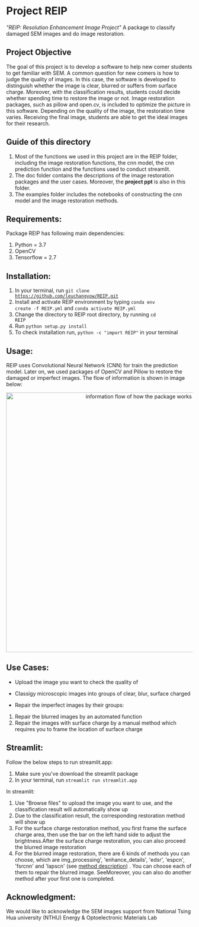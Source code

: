 # Project REIP

 _"REIP: Resolution Enhancement Image Project"_
 A package to classify damaged SEM images and do image restoration.
 
## Project Objective

The goal of this project is to develop a software to help new comer students to get familiar with SEM. A common question for new comers is how to judge the quality of images. In this case, the software is developed to distinguish whether the image is clear, blurred or suffers from surface charge. Moreover, with the classification results, students could decide whether spending time to restore the image or not. Image restoration packages, such as pillow and open.cv, is included to optimize the picture in this software. Depending on the quality of the image, the restoration time varies. Receiving the final image, students are able to get the ideal images for their research.

## Guide of this directory
1. Most of the functions we used in this project are in the REIP folder, including the image restoration functions, the cnn model, the cnn prediction function and the functions used to conduct streamlit.
2. The doc folder contains the descriptions of the image restoration packages and the user cases. Moreover, the **project ppt** is also in this folder.
3. The examples folder includes the notebooks of constructing the cnn model and the image restoration methods.

## Requirements:
Package REIP has following main dependencies:
1. Python = 3.7
2. OpenCV
3. Tensorflow = 2.7

## Installation:
1. In your terminal, run <code>git clone https://github.com/leuchangyow/REIP.git</code>
2. Install and activate REIP environment by typing <code>conda env create -f REIP.yml</code> and <code>conda activate REIP.yml</code>
3. Change the directory to REIP root directory, by running <code>cd REIP</code> 
4. Run <code>python setup.py install</code>
5. To check installation run, <code>python -c "import REIP"</code> in your terminal


## Usage:

REIP uses Convolutional Neural Network (CNN) for train the prediction model. Later on, we used packages of OpenCV and Pillow to restore the damaged or imperfect images. The flow of information is shown in image below:
<p align="center"><img src="doc/images/workflow.jpg" width=700 alt="information flow of how the package works"/></p>


## Use Cases:
* Upload the image you want to check the quality of

* Classigy microscopic images into groups of clear, blur, surface charged

* Repair the imperfect images by their groups:
1. Repair the blurred images by an automated function
2. Repair the images with surface charge by a manual method which requires you to frame the location of surface charge


## Streamlit:
Follow the below steps to run streamlit.app:
1. Make sure you've download the streamlit package
2. In your terminal, run <code>streamlit run streamlit.app</code>

In streamlit:
1. Use "Browse files" to upload the image you want to use, and the classification result will automatically show up
2. Due to the classification result, the corresponding restoration method will show up
3. For the surface charge restoration method, you first frame the surface charge area, then use the bar on the left hand side to adjust the brightness.After the surface charge restoration, you can also proceed the blurred image restoration
4. For the blurred image restoration, there are 6 kinds of methods you can choose, which are img_processing', 'enhance_details', 'edsr', 'espcn', 'fsrcnn' and 'lapscn' (see <a href=https://github.com/leuchangyow/REIP/blob/main/doc/method_description.ipynb>method description</a>) . You can choose each of them to repair the blurred image. SeeMoreover, you can also do another method after your first one is completed.


## Acknowledgment:
We would like to acknowledge the SEM images support from National Tsing Hua university (NTHU) Energy & Optoelectronic Materials Lab
